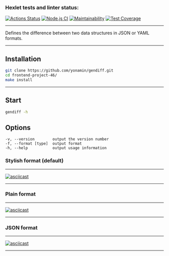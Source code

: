 ### Hexlet tests and linter status:
[![Actions Status](https://github.com/yonamin/frontend-project-46/workflows/hexlet-check/badge.svg)](https://github.com/yonamin/frontend-project-46/actions)
[![Node.js CI](https://github.com/yonamin/frontend-project-46/actions/workflows/node.js.yml/badge.svg)](https://github.com/yonamin/frontend-project-46/actions/workflows/node.js.yml)
[![Maintainability](https://api.codeclimate.com/v1/badges/2e9d4b524ecafd792c3a/maintainability)](https://codeclimate.com/github/yonamin/frontend-project-46/maintainability)
[![Test Coverage](https://api.codeclimate.com/v1/badges/2e9d4b524ecafd792c3a/test_coverage)](https://codeclimate.com/github/yonamin/frontend-project-46/test_coverage)
***
Defines the difference between two data structures in JSON or YAML formats.
***

## Installation
```Bash
git clone https://github.com/yonamin/gendiff.git
cd frontend-project-46/
make install
```
***
## Start
```Bash
gendiff -h
```
## Options
```
-v, --version        output the version number
-f, --format [type]  output format
-h, --help           output usage information
```

### Stylish format (default)
***
[![asciicast](https://asciinema.org/a/582482.svg)](https://asciinema.org/a/582482)
***

### Plain format
***
[![asciicast](https://asciinema.org/a/582484.svg)](https://asciinema.org/a/582484)
***

### JSON format
***
[![asciicast](https://asciinema.org/a/582486.svg)](https://asciinema.org/a/582486)
***

